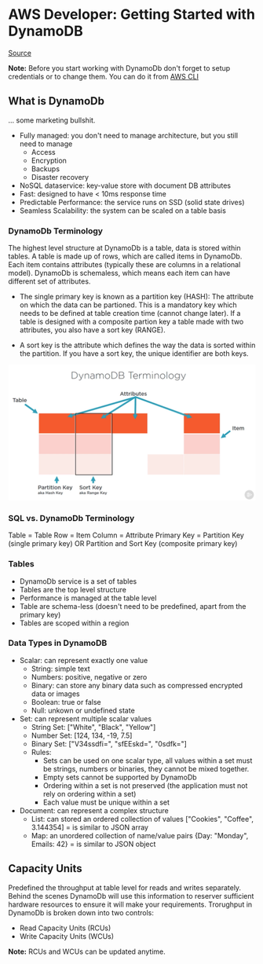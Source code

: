 # AWS Developer: Getting Started with DynamoDB

[Source](https://app.pluralsight.com/library/courses/aws-dynamodb-getting-started/table-of-contents)

**Note:** Before you start working with DynamoDb don't forget to setup credentials or to change them. You can do it from [AWS CLI](https://docs.aws.amazon.com/cli/latest/userguide/cli-chap-getting-started.html)

## What is DynamoDb

... some marketing bullshit. 

* Fully managed: you don't need to manage architecture, but you still need to manage
    + Access
    + Encryption
    + Backups
    + Disaster recovery
* NoSQL dataservice: key-value store with document DB attributes
* Fast: designed to have < 10ms response time
* Predictable Performance: the service runs on SSD (solid state drives) 
* Seamless Scalability: the system can be scaled on a table basis

### DynamoDb Terminology

The highest level structure at DynamoDb is a table, data is stored within tables. A table is made up of rows, which are called items in DynamoDb. Each item contains attributes (typically these are columns in a relational model). DynamoDb is schemaless, which means each item can have different set of attributes. 

* The single primary key is known as a partition key (HASH): The attribute on which the data can be partioned. This is a mandatory key which needs to be defined at table creation time (cannot change later). If a table is designed with a composite partion key a table made with two attributes, you also have a sort key (RANGE).

* A sort key is the attribute which defines the way the data is sorted within the partition. If you have a sort key, the unique identifier are both keys. 

![HASH](./images/dynamodb-keys.png)

### SQL vs. DynamoDb Terminology

Table = Table 
Row = Item
Column = Attribute
Primary Key = Partition Key (single primary key) OR Partition and Sort Key (composite primary key)

### Tables

* DynamoDb  service is a set of tables
* Tables are the top level structure
* Performance is managed at the table level
* Table are schema-less (doesn't need to be predefined, apart from the primary key)
* Tables are scoped within a region

### Data Types in DynamoDB

* Scalar: can represent exactly one value
    + String: simple text
    + Numbers: positive, negative or zero
    + Binary: can store any binary data such as compressed encrypted data or images
    + Boolean: true or false
    + Null: unkown or undefined state
* Set: can represent multiple scalar values
    + String Set: ["White", "Black", "Yellow"]
    + Number Set: [124, 134, -19, 7.5]
    + Binary Set: ["V34ssdfi=", "sfEEskd=", "0sdfk="]
    + Rules: 
        * Sets can be used on one scalar type, all values within a set must be strings, numbers or binaries, they cannot be mixed together.
        * Empty sets cannot be supported by DynamoDb
        * Ordering within a set is not preserved (the application must not rely on ordering within a set)
        * Each value must be unique within a set
* Document: can represent a complex structure
    + List: can stored an ordered collection of values ["Cookies", "Coffee", 3.144354] = is similar to JSON array
    + Map: an unordered collection of name/value pairs {Day: "Monday", Emails: 42} = is similar to JSON object

## Capacity Units

Predefined the throughput at table level for reads and writes separately. Behind the scenes DynamoDb will use this information to reserver sufficient hardware resources to ensure it will make your requirements. Trorughput in DynamoDb is broken down into two controls:

* Read Capacity Units (RCUs)
* Write Capacity Units (WCUs)

**Note:** RCUs and WCUs can be updated anytime.